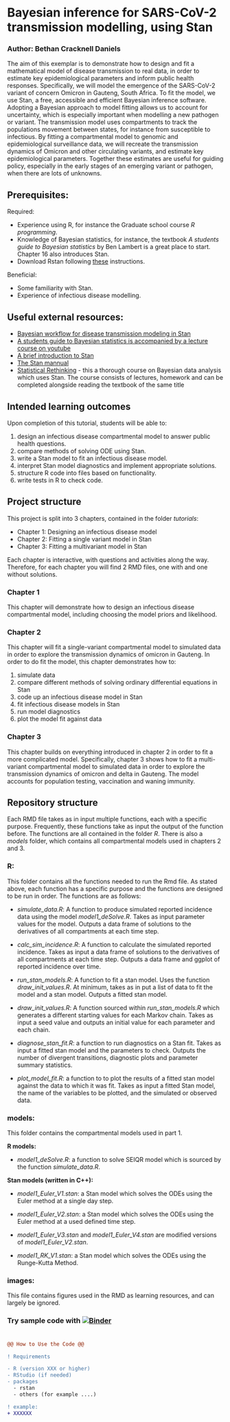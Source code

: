 # Bayesian inference for SARS-CoV-2 transmission modelling, using Stan

### Author: Bethan Cracknell Daniels

The aim of this exemplar is to demonstrate how to design and fit a mathematical model of disease transmission to real data, in order to estimate key epidemiological parameters and inform public health responses. Specifically, we will model the emergence of the SARS-CoV-2 variant of concern Omicron in Gauteng, South Africa. To fit the model, we use Stan, a free, accessible and efficient Bayesian inference software. Adopting a Bayesian approach to model fitting allows us to account for uncertainty, which is especially important when modelling a new pathogen or variant. The transmission model uses compartments to track the populations movement between states, for instance from susceptible to infectious. By fitting a compartmental model to genomic and epidemiological surveillance data, we will recreate the transmission dynamics of Omicron and other circulating variants, and estimate key epidemiological parameters. Together these estimates are useful for guiding policy, especially in the early stages of an emerging variant or pathogen, when there are lots of unknowns.

## Prerequisites:

Required:
- Experience using R, for instance the Graduate school course *R programming*.
- Knowledge of Bayesian statistics, for instance, the textbook *A students guide to Bayesian statistics* by Ben Lambert is a great place to start. Chapter 16 also introduces Stan. 
- Download Rstan following [these](https://github.com/stan-dev/rstan/wiki/RStan-Getting-Started) instructions. 

Beneficial:
- Some familiarity with Stan. 
- Experience of infectious disease modelling. 

## Useful external resources:

- [Bayesian workflow for disease transmission modeling in Stan](https://mc-stan.org/users/documentation/case-studies/boarding_school_case_study.html#2_using_simulated_data_to_understand_our_model)
- [A students guide to Bayesian statistics is accompanied by a lecture course on youtube](https://www.youtube.com/playlist?list=PLwJRxp3blEvZ8AKMXOy0fc0cqT61GsKCG)
- [A brief introduction to Stan](https://www.alexpghayes.com/post/2018-12-24_some-things-ive-learned-about-stan/)
- [The Stan mannual](https://mc-stan.org/)
- [Statistical Rethinking](https://github.com/rmcelreath/stat_rethinking_2022) - this a thorough course on Bayesian data analysis which uses Stan. The course consists of lectures, homework and can be completed alongside reading the textbook of the same title

## Intended learning outcomes 

Upon completion of this tutorial, students will be able to:

1.	design an infectious disease compartmental model to answer public health questions. 
2.  compare methods of solving ODE using Stan. 
3.	write a Stan model to fit an infectious disease model.
4.  interpret Stan model diagnostics and implement appropriate solutions. 
5.  structure R code into files based on functionality. 
6.  write tests in R to check code. 

## Project structure 

This project is split into 3 chapters, contained in the folder *tutorials*:

- Chapter 1: Designing an infectious disease model
- Chapter 2: Fitting a single variant model in Stan
- Chapter 3: Fitting a multivariant model in Stan 


Each chapter is interactive, with questions and activities along the way. Therefore, for each chapter you will find 2 RMD files, one with and one without solutions. 

### Chapter 1 

This chapter will demonstrate how to design an infectious disease compartmental model, including choosing the model priors and likelihood. 


### Chapter 2 

This chapter will fit a single-variant compartmental model to simulated data in order to explore the transmission dynamics of omicron in Gauteng. In order to do fit the model, this chapter demonstrates how to: 

 1. simulate data 
 2. compare different methods of solving ordinary differential equations in Stan 
 3. code up an infectious disease model in Stan 
 4. fit infectious disease models in Stan 
 5. run model diagnostics 
 6. plot the model fit against data 
 
### Chapter 3
 
This chapter builds on everything introduced in chapter 2 in order to fit a more complicated model. Specifically, chapter 3 shows how to fit a multi-variant compartmental model to simulated data in order to explore the transmission dynamics of omicron and delta in Gauteng. The model accounts for population testing, vaccination and waning immunity. 
 
## Repository structure 

Each RMD file takes as in input multiple functions, each with a specific purpose. Frequently, these functions take as input the output of the function before. The functions are all contained in the folder *R*. There is also a *models* folder, which contains all compartmental models used in chapters 2 and 3. 

### R:

This folder contains all the functions needed to run the Rmd file. As stated above, each function has a specific purpose and the functions are designed to be run in order. The functions are as follows: 

- *simulate_data.R*: A function to produce simulated reported incidence data using the model *model1_deSolve.R*. Takes as input parameter values for the model. Outputs a data frame of solutions to the derivatives of all compartments at each time step. 

- *calc_sim_incidence.R*: A function to calculate the simulated reported incidence. Takes as input a data frame of solutions to the derivatives of all compartments at each time step. Outputs a data frame and ggplot of reported incidence over time. 

- *run_stan_models.R*: A function to fit a stan model. Uses the function *draw_init_values.R*. At minimum, takes as in put a list of data to fit the model and a stan model. Outputs a fitted stan model. 

- *draw_init_values.R*: A function sourced within *run_stan_models.R*  which generates a different starting values for each Markov chain. Takes as input a seed value and outputs an initial value for each parameter and each chain. 

- *diagnose_stan_fit.R*: a function to run diagnostics on a Stan fit. Takes as input a fitted  stan model and the parameters to check. Outputs the number of divergent transitions, diagnostic plots and parameter summary statistics. 

- *plot_model_fit.R*: a function to to plot the results of a fitted stan model against the data to which it was fit. Takes as input a fitted Stan model, the name of the variables to be plotted, and the simulated or observed data.

### models:

This folder contains the compartmental models used in part 1. 

**R models:**

- *model1_deSolve.R*: a function to solve SEIQR model which is sourced by the function *simulate_data.R*. 

**Stan models (written in C++):**

- *model1_Euler_V1.stan*: a Stan model which solves the ODEs using the Euler method at a single day step. 

- *model1_Euler_V2.stan*: a Stan model which solves the ODEs using the Euler method at a used defined time step. 

- *model1_Euler_V3.stan* and *model1_Euler_V4.stan* are modified versions of *model1_Euler_V2.stan*.

- *model1_RK_V1.stan*: a Stan model which solves the ODEs using the Runge-Kutta Method. 


### images:


This file contains figures used in the RMD as learning resources, and can largely be ignored. 

### Try sample code with [![Binder](https://mybinder.org/badge_logo.svg)](https://mybinder.org/v2/gh/jianlianggao/ReCoDE_IDMS/develop?urlpath=rstudio)

##### 

```diff 

@@ How to Use the Code @@

! Requirements

- R (version XXX or higher)
- RStudio (if needed)
- packages
  - rstan
  - others (for example ....)

! example:
+ XXXXXX
```
